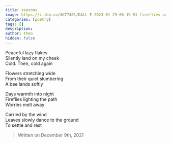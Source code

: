 ```yaml
---
title: seasons
image: https://i.ibb.co/4KT7401/DALL-E-2023-01-29-00-19-51-fireflies-and-bees-flying-above-colorful-flowers-watercolor.png
categories: [poetry]
tags: []
description: 
author: theo
hidden: false
---
```


Peaceful lazy flakes  
Silently land on my cheek  
Cold. Then, cold again  

Flowers stretching wide  
From their quiet slumbering  
A bee lands softly  

Days warmth into night  
Fireflies lighting the path  
Worries melt away  

Carried by the wind  
Leaves slowly dance to the ground  
To settle and rest  

> Written on December 9th, 2021
